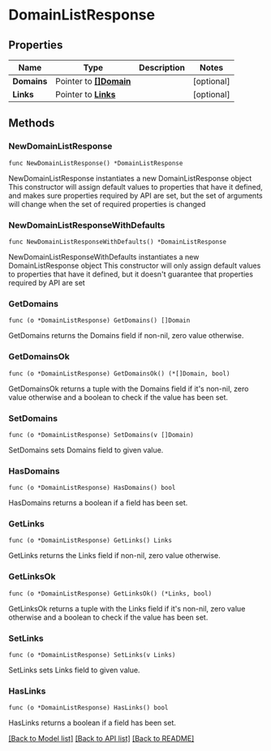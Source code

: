 # DomainListResponse

## Properties

Name | Type | Description | Notes
------------ | ------------- | ------------- | -------------
**Domains** | Pointer to [**[]Domain**](Domain.md) |  | [optional] 
**Links** | Pointer to [**Links**](Links.md) |  | [optional] 

## Methods

### NewDomainListResponse

`func NewDomainListResponse() *DomainListResponse`

NewDomainListResponse instantiates a new DomainListResponse object
This constructor will assign default values to properties that have it defined,
and makes sure properties required by API are set, but the set of arguments
will change when the set of required properties is changed

### NewDomainListResponseWithDefaults

`func NewDomainListResponseWithDefaults() *DomainListResponse`

NewDomainListResponseWithDefaults instantiates a new DomainListResponse object
This constructor will only assign default values to properties that have it defined,
but it doesn't guarantee that properties required by API are set

### GetDomains

`func (o *DomainListResponse) GetDomains() []Domain`

GetDomains returns the Domains field if non-nil, zero value otherwise.

### GetDomainsOk

`func (o *DomainListResponse) GetDomainsOk() (*[]Domain, bool)`

GetDomainsOk returns a tuple with the Domains field if it's non-nil, zero value otherwise
and a boolean to check if the value has been set.

### SetDomains

`func (o *DomainListResponse) SetDomains(v []Domain)`

SetDomains sets Domains field to given value.

### HasDomains

`func (o *DomainListResponse) HasDomains() bool`

HasDomains returns a boolean if a field has been set.

### GetLinks

`func (o *DomainListResponse) GetLinks() Links`

GetLinks returns the Links field if non-nil, zero value otherwise.

### GetLinksOk

`func (o *DomainListResponse) GetLinksOk() (*Links, bool)`

GetLinksOk returns a tuple with the Links field if it's non-nil, zero value otherwise
and a boolean to check if the value has been set.

### SetLinks

`func (o *DomainListResponse) SetLinks(v Links)`

SetLinks sets Links field to given value.

### HasLinks

`func (o *DomainListResponse) HasLinks() bool`

HasLinks returns a boolean if a field has been set.


[[Back to Model list]](../README.md#documentation-for-models) [[Back to API list]](../README.md#documentation-for-api-endpoints) [[Back to README]](../README.md)


